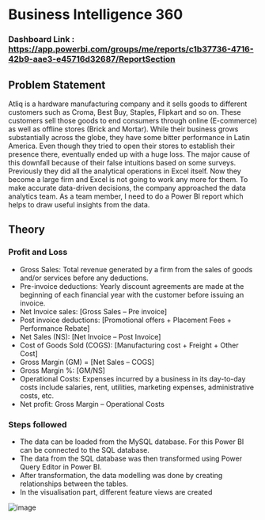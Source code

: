 
# Business Intelligence 360

### Dashboard Link : https://app.powerbi.com/groups/me/reports/c1b37736-4716-42b9-aae3-e45716d32687/ReportSection

## Problem Statement

Atliq is a hardware manufacturing company and it sells goods to different customers such as Croma, Best Buy, Staples, Flipkart and so on. These customers sell those goods to end consumers through online (E-commerce) as well as offline stores (Brick and Mortar). While their business grows substantially across the globe, they have some bitter performance in Latin America. Even though they tried to open their stores to establish their presence there, eventually ended up with a huge loss. The major cause of this downfall because of their false intuitions based on some surveys. Previously they did all the analytical operations in Excel itself. Now they become a large firm and Excel is not going to work any more for them. To make accurate data-driven decisions, the company approached the data analytics team. As a team member, I need to do a Power BI report which helps to draw useful insights from the data.
## Theory
### Profit and Loss
-	Gross Sales: Total revenue generated by a firm from the sales of goods and/or services before any deductions.
-	Pre-invoice deductions: Yearly discount agreements are made at the beginning of each financial year with the customer before issuing an invoice. 
-	Net Invoice sales:  [Gross Sales – Pre invoice]
-	Post invoice deductions: [Promotional offers + Placement Fees + Performance Rebate]
-	Net Sales (NS): [Net Invoice – Post Invoice]
-	Cost of Goods Sold (COGS): [Manufacturing cost + Freight + Other Cost]
-	Gross Margin (GM) = [Net Sales – COGS]
-	Gross Margin %: [GM/NS]
-	Operational Costs: Expenses incurred by a business in its day-to-day costs include salaries, rent, utilities, marketing expenses, administrative costs, etc.
-	Net profit: Gross Margin – Operational Costs

### Steps followed 
-	The data can be loaded from the MySQL database. For this Power BI can be connected to the SQL database.
-	The data from the SQL database was then transformed using Power Query Editor in Power BI.
-	After transformation, the data modelling was done by creating relationships between the tables.
-	In the visualisation part, different feature views are created

![image](https://github.com/jithinrb995/BI-360/assets/133872499/da532376-17f9-4a9e-9c36-1df49b53eac4)
